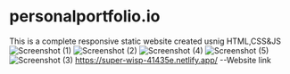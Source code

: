 # personalportfolio.io
This is a complete responsive static website created usnig HTML,CSS&JS
![Screenshot (1)](https://user-images.githubusercontent.com/72223171/185856777-2a267f01-ccb5-4022-a2bd-c7edb865ed32.png)
![Screenshot (2)](https://user-images.githubusercontent.com/72223171/185856790-f87de166-5925-4653-b8c3-adc9acc57e1a.png)
![Screenshot (4)](https://user-images.githubusercontent.com/72223171/185856815-28f2f823-423f-445d-90d8-255812e30fb3.png)
![Screenshot (5)](https://user-images.githubusercontent.com/72223171/185856834-65be4bde-4f06-4c84-8545-3901c33e9177.png)
![Screenshot (3)](https://user-images.githubusercontent.com/72223171/185856848-47ef12af-6fb0-491e-ab60-00ad7271caa3.png)
https://super-wisp-41435e.netlify.app/ --Website link
